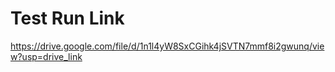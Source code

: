 # Test Run Link
>
https://drive.google.com/file/d/1n1l4yW8SxCGihk4jSVTN7mmf8i2gwunq/view?usp=drive_link
